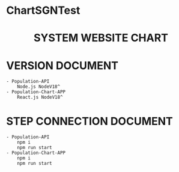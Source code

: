 # ChartSGNTest

<h1 align="center">SYSTEM WEBSITE CHART</h1>

# VERSION DOCUMENT
    - Population-API
        Node.js NodeV18^
    - Population-Chart-APP
        React.js NodeV18^

# STEP CONNECTION DOCUMENT
    - Population-API
        npm i
        npm run start
    - Population-Chart-APP
        npm i
        npm run start
  
